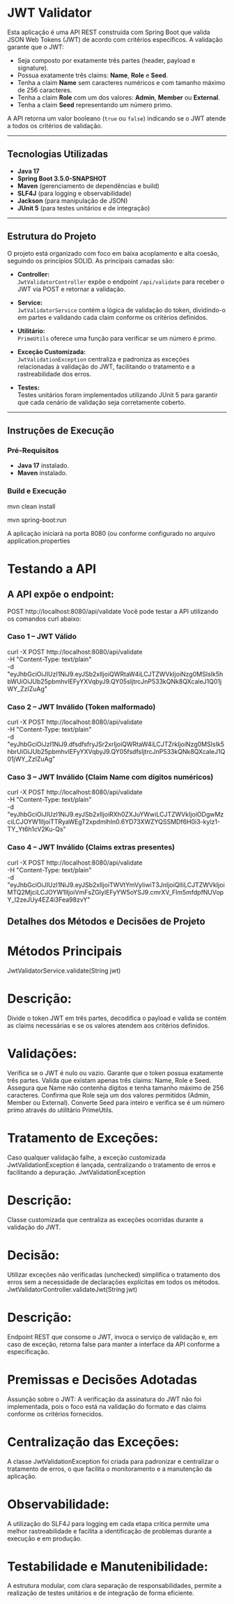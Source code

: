 # JWT Validator

Esta aplicação é uma API REST construída com Spring Boot que valida JSON Web Tokens (JWT) de acordo com critérios específicos. A validação garante que o JWT:

- Seja composto por exatamente três partes (header, payload e signature).
- Possua exatamente três claims: **Name**, **Role** e **Seed**.
- Tenha a claim **Name** sem caracteres numéricos e com tamanho máximo de 256 caracteres.
- Tenha a claim **Role** com um dos valores: **Admin**, **Member** ou **External**.
- Tenha a claim **Seed** representando um número primo.

A API retorna um valor booleano (`true` ou `false`) indicando se o JWT atende a todos os critérios de validação.

---

## Tecnologias Utilizadas

- **Java 17**
- **Spring Boot 3.5.0-SNAPSHOT**
- **Maven** (gerenciamento de dependências e build)
- **SLF4J** (para logging e observabilidade)
- **Jackson** (para manipulação de JSON)
- **JUnit 5** (para testes unitários e de integração)

---

## Estrutura do Projeto

O projeto está organizado com foco em baixa acoplamento e alta coesão, seguindo os princípios SOLID. As principais camadas são:

- **Controller:**  
  `JwtValidatorController` expõe o endpoint `/api/validate` para receber o JWT via POST e retornar a validação.
  
- **Service:**  
  `JwtValidatorService` contém a lógica de validação do token, dividindo-o em partes e validando cada claim conforme os critérios definidos.
  
- **Utilitário:**  
  `PrimeUtils` oferece uma função para verificar se um número é primo.
  
- **Exceção Customizada:**  
  `JwtValidationException` centraliza e padroniza as exceções relacionadas à validação do JWT, facilitando o tratamento e a rastreabilidade dos erros.
  
- **Testes:**  
  Testes unitários foram implementados utilizando JUnit 5 para garantir que cada cenário de validação seja corretamente coberto.

---

## Instruções de Execução

### Pré-Requisitos

- **Java 17** instalado.
- **Maven** instalado.

### Build e Execução
mvn clean install

mvn spring-boot:run

A aplicação iniciará na porta 8080 (ou conforme configurado no arquivo application.properties


# Testando a API
## A API expõe o endpoint:

POST http://localhost:8080/api/validate
Você pode testar a API utilizando os comandos curl abaixo:

### Caso 1 – JWT Válido
curl -X POST http://localhost:8080/api/validate \
  -H "Content-Type: text/plain" \
  -d "eyJhbGciOiJIUzI1NiJ9.eyJSb2xlIjoiQWRtaW4iLCJTZWVkIjoiNzg0MSIsIk5hbWUiOiJUb25pbmhvIEFyYXVqbyJ9.QY05sIjtrcJnP533kQNk8QXcaleJ1Q01jWY_ZzIZuAg"

### Caso 2 – JWT Inválido (Token malformado)
curl -X POST http://localhost:8080/api/validate \
  -H "Content-Type: text/plain" \
  -d "eyJhbGciOiJzI1NiJ9.dfsdfsfryJSr2xrIjoiQWRtaW4iLCJTZrkIjoiNzg0MSIsIk5hbrUiOiJUb25pbmhvIEFyYXVqbyJ9.QY05fsdfsIjtrcJnP533kQNk8QXcaleJ1Q01jWY_ZzIZuAg"

### Caso 3 – JWT Inválido (Claim Name com dígitos numéricos)
curl -X POST http://localhost:8080/api/validate \
  -H "Content-Type: text/plain" \
  -d "eyJhbGciOiJIUzI1NiJ9.eyJSb2xlIjoiRXh0ZXJuYWwiLCJTZWVkIjoiODgwMzciLCJOYW1lIjoiTTRyaWEgT2xpdmlhIn0.6YD73XWZYQSSMDf6H0i3-kylz1-TY_Yt6h1cV2Ku-Qs"


### Caso 4 – JWT Inválido (Claims extras presentes)
curl -X POST http://localhost:8080/api/validate \
  -H "Content-Type: text/plain" \
  -d "eyJhbGciOiJIUzI1NiJ9.eyJSb2xlIjoiTWVtYmVyIiwiT3JnIjoiQlIiLCJTZWVkIjoiMTQ2MjciLCJOYW1lIjoiVmFsZGlyIEFyYW5oYSJ9.cmrXV_Flm5mfdpfNUVopY_I2zeJUy4EZ4i3Fea98zvY"

## Detalhes dos Métodos e Decisões de Projeto

# Métodos Principais
JwtValidatorService.validate(String jwt)

# Descrição:
Divide o token JWT em três partes, decodifica o payload e valida se contém as claims necessárias e se os valores atendem aos critérios definidos.

# Validações:
Verifica se o JWT é nulo ou vazio.
Garante que o token possua exatamente três partes.
Valida que existam apenas três claims: Name, Role e Seed.
Assegura que Name não contenha dígitos e tenha tamanho máximo de 256 caracteres.
Confirma que Role seja um dos valores permitidos (Admin, Member ou External).
Converte Seed para inteiro e verifica se é um número primo através do utilitário PrimeUtils.

# Tratamento de Exceções:
Caso qualquer validação falhe, a exceção customizada JwtValidationException é lançada, centralizando o tratamento de erros e facilitando a depuração.
JwtValidationException

# Descrição:
Classe customizada que centraliza as exceções ocorridas durante a validação do JWT.

# Decisão:
Utilizar exceções não verificadas (unchecked) simplifica o tratamento dos erros sem a necessidade de declarações explícitas em todos os métodos.
JwtValidatorController.validateJwt(String jwt)

# Descrição:
Endpoint REST que consome o JWT, invoca o serviço de validação e, em caso de exceção, retorna false para manter a interface da API conforme a especificação.

# Premissas e Decisões Adotadas
Assunção sobre o JWT:
A verificação da assinatura do JWT não foi implementada, pois o foco está na validação do formato e das claims conforme os critérios fornecidos.

# Centralização das Exceções:
A classe JwtValidationException foi criada para padronizar e centralizar o tratamento de erros, o que facilita o monitoramento e a manutenção da aplicação.

# Observabilidade:
A utilização do SLF4J para logging em cada etapa crítica permite uma melhor rastreabilidade e facilita a identificação de problemas durante a execução e em produção.

# Testabilidade e Manutenibilidade:
A estrutura modular, com clara separação de responsabilidades, permite a realização de testes unitários e de integração de forma eficiente.